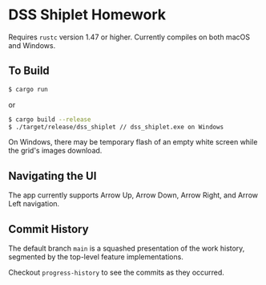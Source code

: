 # DSS Shiplet Homework
Requires `rustc` version 1.47 or higher. Currently compiles on both macOS and Windows.

## To Build
```bash
$ cargo run
```

or 

```bash
$ cargo build --release
$ ./target/release/dss_shiplet // dss_shiplet.exe on Windows
```

On Windows, there may be temporary flash of an empty white screen while the grid's images download.

## Navigating the UI
The app currently supports Arrow Up, Arrow Down, Arrow Right, and Arrow Left navigation.

## Commit History
The default branch `main` is a squashed presentation of the work history, segmented by the top-level feature implementations.

Checkout `progress-history` to see the commits as they occurred.
